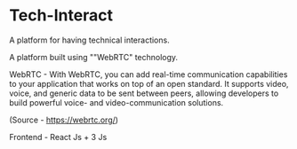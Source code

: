 # Tech-Interact
A platform for having technical interactions.

A platform built using ""WebRTC" technology.

WebRTC - With WebRTC, you can add real-time communication capabilities to your application that works on top of an open standard. It supports video, voice, and generic data to be sent between peers, allowing developers to build powerful voice- and video-communication solutions.

(Source - https://webrtc.org/)

Frontend - React Js + 3 Js

